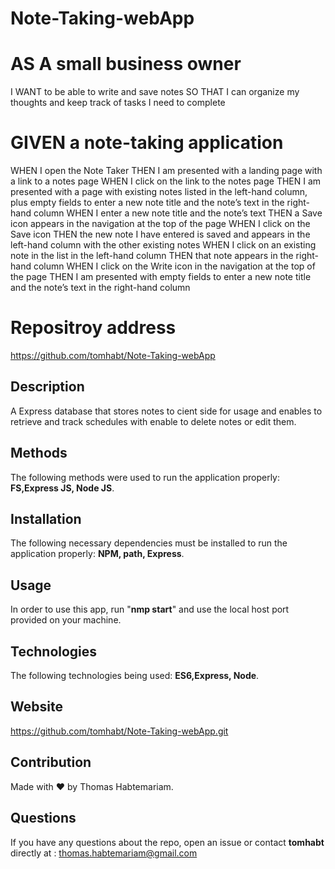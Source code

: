 # Note-Taking-webApp

# AS A small business owner
I WANT to be able to write and save notes
SO THAT I can organize my thoughts and keep track of tasks I need to complete

# GIVEN a note-taking application
WHEN I open the Note Taker
THEN I am presented with a landing page with a link to a notes page
WHEN I click on the link to the notes page
THEN I am presented with a page with existing notes listed in the left-hand column, plus empty fields to enter a new note title and the note’s text in the right-hand column
WHEN I enter a new note title and the note’s text
THEN a Save icon appears in the navigation at the top of the page
WHEN I click on the Save icon
THEN the new note I have entered is saved and appears in the left-hand column with the other existing notes
WHEN I click on an existing note in the list in the left-hand column
THEN that note appears in the right-hand column
WHEN I click on the Write icon in the navigation at the top of the page
THEN I am presented with empty fields to enter a new note title and the note’s text in the right-hand column

# Repositroy address
  https://github.com/tomhabt/Note-Taking-webApp

  ## Description
  A Express database that stores notes to cient side for usage and enables to retrieve and track schedules with enable to delete notes or edit them.
  
  ## Methods
  The following methods were used to run the application properly: **FS,Express JS, Node JS**.
   
  ## Installation
  The following necessary dependencies must be installed to run the application properly: **NPM, path, Express**.

  ## Usage
  In order to use this app, run "**nmp start**" and use the local host port provided on your machine.
   
  
  ## Technologies 
  The following technologies being used: **ES6,Express, Node**.

  ## Website
  https://github.com/tomhabt/Note-Taking-webApp.git

  ## Contribution
  Made with ❤️ by Thomas Habtemariam.
  
  ## Questions
  If you have any questions about the repo, open an issue or contact **tomhabt** directly at : thomas.habtemariam@gmail.com